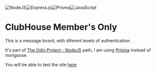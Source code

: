 ![NodeJS](https://img.shields.io/badge/node.js-6DA55F?style=for-the-badge&logo=node.js&logoColor=white)![Express.js](https://img.shields.io/badge/express.js-%23404d59.svg?style=for-the-badge&logo=express&logoColor=%2361DAFB)![Prisma](https://img.shields.io/badge/Prisma-3982CE?style=for-the-badge&logo=Prisma&logoColor=white)![JavaScript](https://img.shields.io/badge/javascript-%23323330.svg?style=for-the-badge&logo=javascript&logoColor=%23F7DF1E)

# ClubHouse Member's Only

This is a message board, with diferent levels of authentication. 

It's part of [The Odin Project - NodeJS](https://www.theodinproject.com/lessons/nodejs-members-only) path, I am using [Prisma](https://www.prisma.io/) instead of mongoose.


You will be able to test the site [here](https://) 